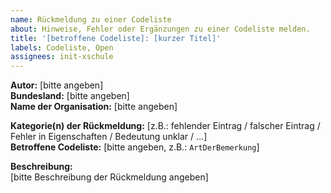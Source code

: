```yaml
---
name: Rückmeldung zu einer Codeliste
about: Hinweise, Fehler oder Ergänzungen zu einer Codeliste melden.
title: '[betroffene Codeliste]: [kurzer Titel]'
labels: Codeliste, Open
assignees: init-xschule
---
```


**Autor:** [bitte angeben]  
**Bundesland:** [bitte angeben]  
**Name der Organisation:** [bitte angeben]  

**Kategorie(n) der Rückmeldung:** [z.B.: fehlender Eintrag / falscher Eintrag / Fehler in Eigenschaften / Bedeutung unklar / ...]  
**Betroffene Codeliste:** [bitte angeben, z.B.: `ArtDerBemerkung`]  

**Beschreibung:**  
[bitte Beschreibung der Rückmeldung angeben]

<!--
Besonders hilfreich sind hier zum Beispiel:
 - Verbesserungsvorschlag
 - Beschreibung des Anwendungsfalls
 - Häufigkeit des Vorkommens
-->
